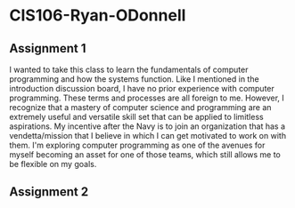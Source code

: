 # CIS106-Ryan-ODonnell

## Assignment 1

I wanted to take this class to learn the fundamentals of computer programming and how the systems function. Like I mentioned in the introduction discussion board, I have no prior experience with computer programming. These terms and processes are all foreign to me. However, I recognize that a mastery of computer science and programming are an extremely useful and versatile skill set that can be applied to limitless aspirations. My incentive after the Navy is to join an organization that has a vendetta/mission that I believe in which I can get motivated to work on with them. I'm exploring computer programming as one of the avenues for myself becoming an asset for one of those teams, which still allows me to be flexible on my goals. 
## Assignment 2

